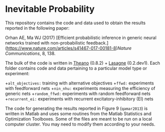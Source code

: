 # Inevitable Probability
This repository contains the code and data used to obtain the results reported in the following paper:

Orhan AE, Ma WJ (2017) [Efficient probabilistic inference in generic neural networks trained with non-probabilistic feedback.] (https://www.nature.com/articles/s41467-017-00181-8)*Nature Communications*, 8, 138.

The bulk of the code is written in [Theano](http://www.deeplearning.net/software/theano/) (0.8.2) + [Lasagne](http://lasagne.readthedocs.io/en/latest/) (0.2.dev1). Each folder contains code and data pertaining to a particular model type or experiment:

+`alt_objectives:` training with alternative objectives
+`ffwd:` experiments with feedforward nets
+`nin_nhu:` experiments measuring the efficiency of generic nets
+`random_ffwd:` experiments with random feedforward nets
+`recurrent_ei:` experiments with recurrent excitatory-inhibitory (EI) nets

The code for generating the results reported in Figure 9 (`qamar2013`) is written in Matlab and uses some routines from the Matlab Statistics and Optimization Toolboxes. Some of the files are meant to be run on a local computer cluster. You may need to modify them according to your needs.
